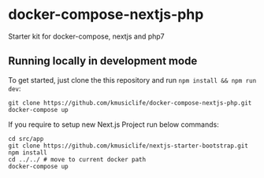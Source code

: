 # docker-compose-nextjs-php
Starter kit for docker-compose, nextjs and php7

## Running locally in development mode

To get started, just clone the this repository and run `npm install && npm run dev`:

    git clone https://github.com/kmusiclife/docker-compose-nextjs-php.git
    docker-compose up

If you require to setup new Next.js Project run below commands:

    cd src/app
    git clone https://github.com/kmusiclife/nextjs-starter-bootstrap.git
    npm install
    cd ../../ # move to current docker path
    docker-compose up


